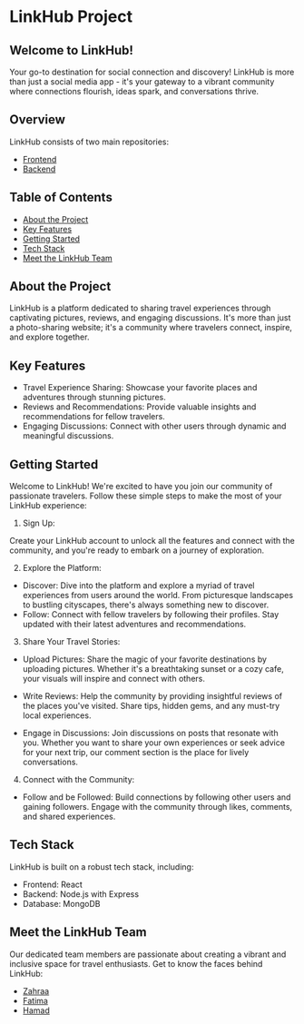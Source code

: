 # LinkHub Project 

## Welcome to LinkHub!

Your go-to destination for social connection and discovery! LinkHub is more than just a social media app -
it's your gateway to a vibrant community where connections flourish, ideas spark, and conversations thrive.


## Overview

LinkHub consists of two main repositories:
- [Frontend](https://github.com/fsky99/LinkHub_Frontend/tree/main)
- [Backend](https://github.com/fsky99/LinkHub_Backend/tree/main)

## Table of Contents

+ [About the Project](#about-the-project)
+ [Key Features](#key-features)
+ [Getting Started](#getting-started)
+ [Tech Stack](#tech-stack)
+ [Meet the LinkHub Team](#meet-the-linkHub-team)


## About the Project

LinkHub is a platform dedicated to sharing travel experiences through captivating pictures, reviews, and engaging discussions. It's more than just a photo-sharing website; it's a community where travelers connect, inspire, and explore together.


## Key Features

+ Travel Experience Sharing: Showcase your favorite places and adventures through stunning pictures.
+ Reviews and Recommendations: Provide valuable insights and recommendations for fellow travelers.
+ Engaging Discussions: Connect with other users through dynamic and meaningful discussions.



## Getting Started
Welcome to LinkHub! We're excited to have you join our community of passionate travelers. Follow these simple steps to make the most of your LinkHub experience:



1. Sign Up: 

Create your LinkHub account to unlock all the features and connect with the community, and you're ready to embark on a journey of exploration.

2. Explore the Platform: 

  + Discover: Dive into the platform and explore a myriad of travel experiences from users around the world. From picturesque landscapes to bustling cityscapes, there's always something new to discover.
  + Follow: Connect with fellow travelers by following their profiles. Stay updated with their latest adventures and recommendations.

3. Share Your Travel Stories:

+ Upload Pictures: Share the magic of your favorite destinations by uploading pictures. Whether it's a breathtaking sunset or a cozy cafe, your visuals will inspire and connect with others.

+ Write Reviews: Help the community by providing insightful reviews of the places you've visited. Share tips, hidden gems, and any must-try local experiences.
+ Engage in Discussions: Join discussions on posts that resonate with you. Whether you want to share your own experiences or seek advice for your next trip, our comment section is the place for lively conversations.

4. Connect with the Community:

+ Follow and be Followed: Build connections by following other users and gaining followers. Engage with the community through likes, comments, and shared experiences.

## Tech Stack

LinkHub is built on a robust tech stack, including:

+ Frontend: React
+ Backend: Node.js with Express
+ Database: MongoDB

## Meet the LinkHub Team

Our dedicated team members are passionate about creating a vibrant and inclusive space for travel enthusiasts. Get to know the faces behind LinkHub:

+ [Zahraa](https://github.com/ZahraaAlhawaj)
+ [Fatima](https://github.com/fsky99)
+ [Hamad](https://github.com/Hamad-Alfandi)

